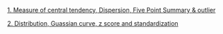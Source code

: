 [1. Measure of central tendency, Dispersion, Five Point Summary & outlier](https://github.com/NirajanRijal/statistics-for-data-analysis/blob/main/STATISTICS.pdf)<br />

[2. Distribution, Guassian curve, z score and standardization](https://github.com/NirajanRijal/statistics-for-data-analysis/blob/main/Statistics.ipynb)<br />
